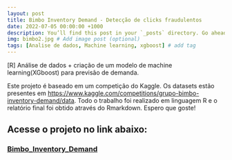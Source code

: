 ```yaml
---
layout: post
title: Bimbo Inventory Demand - Detecção de clicks fraudulentos
date: 2022-07-05 00:00:00 +1000
description: You’ll find this post in your `_posts` directory. Go ahead and edit it and re-build the site to see your changes. # Add post description (optional)
img: bimbo2.jpg # Add image post (optional)
tags: [Analise de dados, Machine learning, xgboost] # add tag
---
```


[R] Análise de dados + criação de um modelo de machine learning(XGboost) para previsão de demanda.

 Este projeto é baseado em um competição do Kaggle. Os datasets estão presentes em <https://www.kaggle.com/competitions/grupo-bimbo-inventory-demand/data>. Todo o trabalho foi realizado em linguagem R e o relatório final foi obtido através do Rmarkdown.
 Espero que goste!



## Acesse o projeto no link abaixo:
### [Bimbo_Inventory_Demand](https://pablo-aguiarr.github.io/Bimbo_Inventory_Demand/Bimbo_Inventory_Demand.html)



